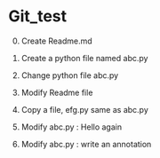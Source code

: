# Git_test

0. Create Readme.md

1. Create a python file named abc.py

2. Change python file abc.py

3. Modify Readme file

4. Copy a file, efg.py  same as abc.py

5. Modify abc.py : Hello again

6. Modify abc.py : write an annotation
